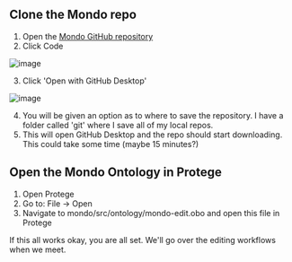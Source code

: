 ## Clone the Mondo repo

1.  Open the [Mondo GitHub repository](https://github.com/monarch-initiative/mondo)
2.  Click Code

![image](https://user-images.githubusercontent.com/6722114/116610830-801b0480-a8ea-11eb-8567-9da0c1159954.png)

3. Click 'Open with GitHub Desktop'

![image](https://user-images.githubusercontent.com/6722114/115820985-c3d7b080-a3b6-11eb-8131-7b9c33cc294d.png)

4. You will be given an option as to where to save the repository. I have a folder called 'git' where I save all of my local repos.
5. This will open GitHub Desktop and the repo should start downloading. This could take some time (maybe 15 minutes?)

## Open the Mondo Ontology in Protege

1. Open Protege
2. Go to: File -> Open
3. Navigate to mondo/src/ontology/mondo-edit.obo and open this file in Protege

If this all works okay, you are all set. We'll go over the editing workflows when we meet.
